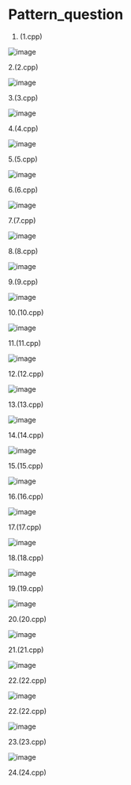 # Pattern_question
1. (1.cpp)

![image](https://github.com/Muskan-Thakur/Pattern_question/assets/106293646/6d817470-df57-45c2-85bf-9c3f2ec122c0)

2.(2.cpp)

![image](https://github.com/Muskan-Thakur/Pattern_question/assets/106293646/7d092634-e8c5-4089-b3fa-b8245bfc2072)

3.(3.cpp)

![image](https://github.com/Muskan-Thakur/Pattern_question/assets/106293646/b04776b6-d1c4-43ff-9a8d-7fdbe95b4494)

4.(4.cpp)

![image](https://github.com/Muskan-Thakur/Pattern_question/assets/106293646/0d81b7f8-d158-4ba4-b924-22556b27cd7c)

5.(5.cpp)

![image](https://github.com/Muskan-Thakur/Pattern_question/assets/106293646/5aae81ae-60bf-4496-9039-3e2cd25e79f0)

6.(6.cpp)

![image](https://github.com/Muskan-Thakur/Pattern_question/assets/106293646/bda8b5f3-e690-43eb-a490-b5b6d944a3e1)

7.(7.cpp)

![image](https://github.com/Muskan-Thakur/Pattern_question/assets/106293646/26918625-41d4-40aa-bd99-a0f10580a068)

8.(8.cpp)

![image](https://github.com/Muskan-Thakur/Pattern_question/assets/106293646/86cacad6-fc95-44d2-8146-474adaa4249c)

9.(9.cpp)

![image](https://github.com/Muskan-Thakur/Pattern_question/assets/106293646/cd2c4a0e-f554-4bcf-b7ea-afeaa7ab768e)

10.(10.cpp)

![image](https://github.com/Muskan-Thakur/Pattern_question/assets/106293646/4cfd8b6b-d419-4bbe-b1ef-30d6c4d34e3a)

11.(11.cpp)

![image](https://github.com/Muskan-Thakur/Pattern_question/assets/106293646/e16d00f1-b529-40cd-afb1-9d14f24da720)

12.(12.cpp)

![image](https://github.com/Muskan-Thakur/Pattern_question/assets/106293646/5b80b6b5-abb0-4554-8e0a-9524302656b3)

13.(13.cpp)

![image](https://github.com/Muskan-Thakur/Pattern_question/assets/106293646/8967b8fa-61f0-4510-b412-854880630696)

14.(14.cpp)

![image](https://github.com/Muskan-Thakur/Pattern_question/assets/106293646/f8f0b8d8-1420-4286-948f-4d7f438f24ec)

15.(15.cpp)

![image](https://github.com/Muskan-Thakur/Pattern_question/assets/106293646/ba3286d8-f312-45bc-ad01-4ae820b518c8)


16.(16.cpp)

![image](https://github.com/Muskan-Thakur/Pattern_question/assets/106293646/7fb7e0d3-54a2-4285-9087-cdeda72b5271)

17.(17.cpp)

![image](https://github.com/Muskan-Thakur/Pattern_question/assets/106293646/13ae77e3-da76-4f68-9fcb-8b84f9e0754a)

18.(18.cpp)

![image](https://github.com/Muskan-Thakur/Pattern_question/assets/106293646/1b966b2b-13d0-48f3-ad53-5d0e08f42377)

19.(19.cpp)

![image](https://github.com/Muskan-Thakur/Pattern_question/assets/106293646/fd6593e0-dc36-435e-ba2b-70581731bc7b)

20.(20.cpp)

![image](https://github.com/Muskan-Thakur/Pattern_question/assets/106293646/3ead90ac-e3fc-4707-bc7c-e57491ec26f1)

21.(21.cpp)

![image](https://github.com/Muskan-Thakur/Pattern_question/assets/106293646/00205d13-7840-418b-a8a2-969b69d0e964)

22.(22.cpp)

![image](https://github.com/Muskan-Thakur/Pattern_question/assets/106293646/a52e6647-f79f-415e-a188-db92128bcbf4)

22.(22.cpp)

![image](https://github.com/Muskan-Thakur/Pattern_question/assets/106293646/c1236c83-9383-4a34-be9d-ae91b412957a)

23.(23.cpp)

![image](https://github.com/Muskan-Thakur/Pattern_question/assets/106293646/8003f944-2337-4c57-95be-508fe8a2915d)

24.(24.cpp)




